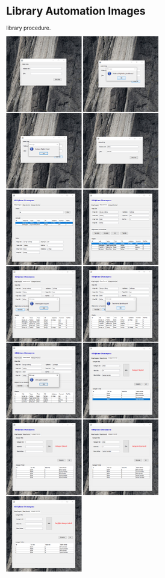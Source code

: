 # Library Automation Images
library procedure.

<p>
<a href="https://github.com/muratcelikk/Library-Automation/blob/master/img/Screenshot_1.png" target="_blank">
<img src="https://github.com/muratcelikk/Library-Automation/blob/master/img/Screenshot_1.png" width="200" style="max-width:100%;"></a>


<a href="https://github.com/muratcelikk/Library-Automation/blob/master/img/Screenshot_2.png" target="_blank">
<img src="https://github.com/muratcelikk/Library-Automation/blob/master/img/Screenshot_2.png" width="200" style="max-width:100%;"></a>


<a href="https://github.com/muratcelikk/Library-Automation/blob/master/img/Screenshot_3.png" target="_blank">
<img src="https://github.com/muratcelikk/Library-Automation/blob/master/img/Screenshot_3.png" width="200" style="max-width:100%;"></a>

<a href="https://github.com/muratcelikk/Library-Automation/blob/master/img/Screenshot_4.png" target="_blank">
<img src="https://github.com/muratcelikk/Library-Automation/blob/master/img/Screenshot_4.png" width="200" style="max-width:100%;"></a>


<a href="https://github.com/muratcelikk/Library-Automation/blob/master/img/Screenshot_5.png" target="_blank">
<img src="https://github.com/muratcelikk/Library-Automation/blob/master/img/Screenshot_5.png" width="200" style="max-width:100%;"></a>


<a href="https://github.com/muratcelikk/Library-Automation/blob/master/img/Screenshot_6.png" target="_blank">
<img src="https://github.com/muratcelikk/Library-Automation/blob/master/img/Screenshot_6.png" width="200" style="max-width:100%;"></a>

<a href="https://github.com/muratcelikk/Library-Automation/blob/master/img/Screenshot_7.png" target="_blank">
<img src="https://github.com/muratcelikk/Library-Automation/blob/master/img/Screenshot_7.png" width="200" style="max-width:100%;"></a>


<a href="https://github.com/muratcelikk/Library-Automation/blob/master/img/Screenshot_8.png" target="_blank">
<img src="https://github.com/muratcelikk/Library-Automation/blob/master/img/Screenshot_8.png" width="200" style="max-width:100%;"></a>


<a href="https://github.com/muratcelikk/Library-Automation/blob/master/img/Screenshot_9.png" target="_blank">
<img src="https://github.com/muratcelikk/Library-Automation/blob/master/img/Screenshot_9.png" width="200" style="max-width:100%;"></a>

<a href="https://github.com/muratcelikk/Library-Automation/blob/master/img/Screenshot_10.png" target="_blank">
<img src="https://github.com/muratcelikk/Library-Automation/blob/master/img/Screenshot_10.png" width="200" style="max-width:100%;"></a>


<a href="https://github.com/muratcelikk/Library-Automation/blob/master/img/Screenshot_11.png" target="_blank">
<img src="https://github.com/muratcelikk/Library-Automation/blob/master/img/Screenshot_11.png" width="200" style="max-width:100%;"></a>


<a href="https://github.com/muratcelikk/Library-Automation/blob/master/img/Screenshot_12.png" target="_blank">
<img src="https://github.com/muratcelikk/Library-Automation/blob/master/img/Screenshot_12.png" width="200" style="max-width:100%;"></a>

<a href="https://github.com/muratcelikk/Library-Automation/blob/master/img/Screenshot_13.png" target="_blank">
<img src="https://github.com/muratcelikk/Library-Automation/blob/master/img/Screenshot_13.png" width="200" style="max-width:100%;"></a>
</p>
